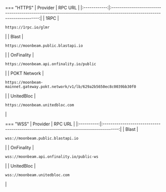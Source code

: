 === "HTTPS"
    |   Provider   |                                                         RPC URL                                                          |
    |:------------:|:------------------------------------------------------------------------------------------------------------------------:|
    |     1RPC     |                             <pre style="padding-right: 2em">```https://1rpc.io/glmr```</pre>                             |
    |    Blast     |                     <pre style="padding-right: 2em">```https://moonbeam.public.blastapi.io```</pre>                      |
    |  OnFinality  |                  <pre style="padding-right: 2em">```https://moonbeam.api.onfinality.io/public```</pre>                   |
    | POKT Network | <pre style="padding-right: 2em">```https://moonbeam-mainnet.gateway.pokt.network/v1/lb/629a2b5650ec8c0039bb30f0```</pre> |
    |  UnitedBloc  |                       <pre style="padding-right: 2em">```https://moonbeam.unitedbloc.com```</pre>                        |

=== "WSS"
    |  Provider  |                                        RPC URL                                         |
    |:----------:|:--------------------------------------------------------------------------------------:|
    |   Blast    |     <pre style="padding-right: 2em">```wss://moonbeam.public.blastapi.io```</pre>      |
    | OnFinality | <pre style="padding-right: 2em">```wss://moonbeam.api.onfinality.io/public-ws```</pre> |
    | UnitedBloc |       <pre style="padding-right: 2em">```wss://moonbeam.unitedbloc.com```</pre>        |
